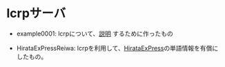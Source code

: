 ﻿# lcrpサーバ

- example0001: lcrpについて、[説明](https://github.com/17ec084/grade3-1/tree/master/licenseContract) するために作ったもの  

- HirataExPressReiwa: lcrpを利用して、[HirataExPress](https://github.com/17ec084/grade3-1/tree/master/HirataExPressReiwa)の単語情報を有償にしたもの。
